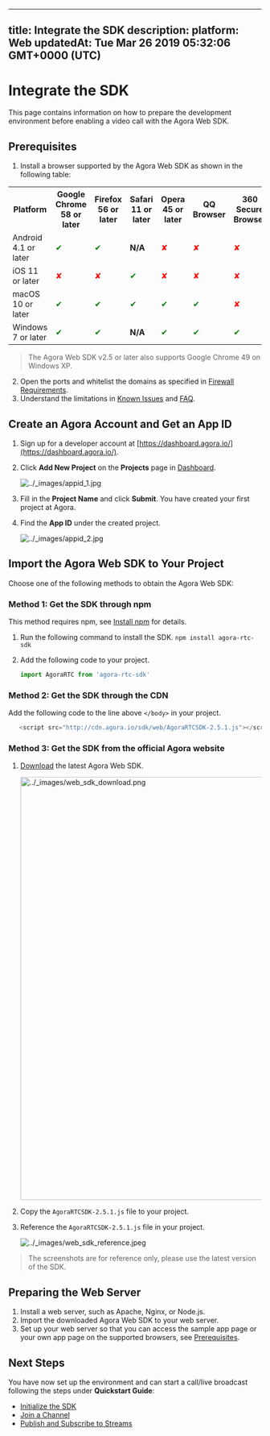 
---
title: Integrate the SDK
description: 
platform: Web
updatedAt: Tue Mar 26 2019 05:32:06 GMT+0000 (UTC)
---
# Integrate the SDK
This page contains information on how to prepare the development environment before enabling a video call with the Agora Web SDK.

## <a name = "pre"></a>Prerequisites

1. Install a browser supported by the Agora Web SDK as shown in the following table:
  <table>
  <tr>
    <th>Platform</th>
    <th>Google Chrome 58 or later</th>
    <th>Firefox 56 or later</th>
    <th>Safari 11 or later</th>
    <th>Opera 45 or later</th>
    <th>QQ Browser</th>
    <th>360 Secure Browser</th>
    <th>WeChat Built-in Browser</th>
  </tr>
   <tr>
    <td>Android 4.1 or later</td>
    <td><font color="green">✔</td>
    <td><font color="green">✔</td>
		<td><b>N/A</b></td>
    <td><font color="red">✘</td>
    <td><font color="red">✘</td>
    <td><font color="red">✘</td>
    <td><font color="red">✘</td>
  </tr>
  <tr>
    <td>iOS 11 or later</td>
    <td><font color="red">✘</td>
    <td><font color="red">✘</td>
    <td><font color="green">✔</td>
    <td><font color="red">✘</td>
    <td><font color="red">✘</td>
    <td><font color="red">✘</td>
    <td><font color="red">✘</td>
  </tr>
  <tr>
    <td>macOS 10 or later</td>
    <td><font color="green">✔</td>
    <td><font color="green">✔</td>
    <td><font color="green">✔</td>
    <td><font color="green">✔</td>
    <td><font color="green">✔</td>
    <td><font color="red">✘</td>
    <td><font color="red">✘</td>
  </tr>
  <tr>
    <td>Windows 7 or later</td>
    <td><font color="green">✔</td>
    <td><font color="green">✔</td>
		<td><b>N/A</b></td>
    <td><font color="green">✔</td>
    <td><font color="green">✔</td>
    <td><font color="green">✔</td>
    <td><font color="red">✘</td>
  </tr>
</table>

> The Agora Web SDK v2.5 or later also supports Google Chrome 49 on Windows XP.

2. Open the ports and whitelist the domains as specified in [Firewall Requirements](../../en/Agora%20Platform/firewall.md).
3. Understand the limitations in [Known Issues](../../en/Interactive%20Broadcast/release_web_video.md) and [FAQ](../../en/Interactive%20Broadcast/websdk_related_faq.md).

## Create an Agora Account and Get an App ID

1. Sign up for a developer account at [https://dashboard.agora.io/](https://dashboard.agora.io/).

2. Click **Add New Project** on the **Projects** page in [Dashboard](https://dashboard.agora.io/).

   <img alt="../_images/appid_1.jpg" src="https://web-cdn.agora.io/docs-files/en/appid_1.jpg" />

3. Fill in the **Project Name** and click **Submit**. You have created your first project at Agora.

4. Find the **App ID** under the created project.

   <img alt="../_images/appid_2.jpg" src="https://web-cdn.agora.io/docs-files/en/appid_2.jpg" />


## Import the Agora Web SDK to Your Project

Choose one of the following methods to obtain the Agora Web SDK:

### Method 1: Get the SDK through npm

This method requires npm, see [Install npm](https://www.npmjs.com/get-npm) for details.

1. Run the following command to install the SDK.
  `npm install agora-rtc-sdk`

	
2. Add the following code to your project.

	```javascript
	import AgoraRTC from 'agora-rtc-sdk'
	```

### Method 2: Get the SDK through the CDN

Add the following code to the line above `</body>` in your project.

 ```javascript
	<script src="http://cdn.agora.io/sdk/web/AgoraRTCSDK-2.5.1.js"></script>
```

### Method 3: Get the SDK from the official Agora website

1. [Download](https://docs.agora.io/en/Agora%20Platform/downloads) the latest Agora Web SDK.

   <img alt="../_images/web_sdk_download.png" src="https://web-cdn.agora.io/docs-files/en/web_sdk_download.png" style="width: 840px;"/>

2. Copy the `AgoraRTCSDK-2.5.1.js` file to your project.

3. Reference the `AgoraRTCSDK-2.5.1.js` file in your project.

   <img alt="../_images/web_sdk_reference.jpeg" src="https://web-cdn.agora.io/docs-files/en/web_sdk_reference.jpeg" />

> The screenshots are for reference only, please use the latest version of the SDK.

## Preparing the Web Server

1. Install a web server, such as Apache, Nginx, or Node.js.
2. Import the downloaded Agora Web SDK to your web server.
3. Set up your web server so that you can access the sample app page or your own app page on the supported browsers, see [Prerequisites](#pre).

## Next Steps
You have now set up the environment and can start a call/live broadcast following the steps under **Quickstart Guide**:
- [Initialize the SDK](../../en/Interactive%20Broadcast/initialize_web_live.md)
- [Join a Channel](../../en/Interactive%20Broadcast/join_live_web.md)
- [Publish and Subscribe to Streams](../../en/Interactive%20Broadcast/publish_web_live.md)
